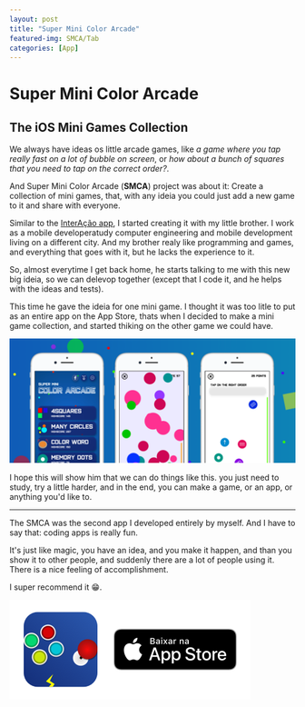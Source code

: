 ```yaml
---
layout: post
title: "Super Mini Color Arcade"
featured-img: SMCA/Tab
categories: [App]
---
```


# Super Mini Color Arcade
## The iOS Mini Games Collection

We always have ideas os little arcade games, like *a game where you tap really fast on a lot of bubble on screen*, or *how about a bunch of squares that you need to tap on the correct order?*.

And Super Mini Color Arcade (**SMCA**) project was about it: Create a collection of mini games, that, with any ideia you could just add a new game to it and share with everyone.

Similar to the [InterAção app](https://giovaninppc.github.io/InterAcao/), I started creating it with my little brother. I work as a mobile developeratudy computer engineering and mobile development living on a different city. And my brother realy like programming and games, and everything that goes with it, but he lacks the experience to it.

So, almost everytime I get back home, he starts talking to me with this new big ideia, so we can delevop together (except that I code it, and he helps with the ideas and tests).

This time he gave the ideia for one mini game. I thought it was too litle to put as an entire app on the App Store, thats when I decided to make a mini game collection, and started thiking on the other game we could have.

![Super Mini Color Arcade Screenshots](../assets/img/posts/SMCA/screenshot1.png)

I hope this will show him that we can do things like this. you just need to study, try a little harder, and in the end, you can make a game, or an app, or anything you'd like to.

---

The SMCA was the second app I developed entirely by myself.
And I have to say that: coding apps is really fun.

It's just like magic, you have an idea, and you make it happen, and than you show it to other people, and suddenly there are a lot of people using it.
There is a nice feeling of accomplishment.

I super recommend it 😁.

![Super Mini Color Arcade Download Image](../assets/img/posts/SMCA/download.png)
